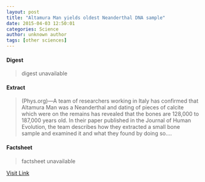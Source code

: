 ```yaml
---
layout: post
title: "Altamura Man yields oldest Neanderthal DNA sample"
date: 2015-04-03 12:50:01
categories: Science
author: unknown author
tags: [other sciences]
---
```



#### Digest
>digest unavailable

#### Extract
>(Phys.org)—A team of researchers working in Italy has confirmed that Altamura Man was a Neanderthal and dating of pieces of calcite which were on the remains has revealed that the bones are 128,000 to 187,000 years old. In their paper published in the Journal of Human Evolution, the team describes how they extracted a small bone sample and examined it and what they found by doing so....

#### Factsheet
>factsheet unavailable

[Visit Link](http://phys.org/news347266610.html)


